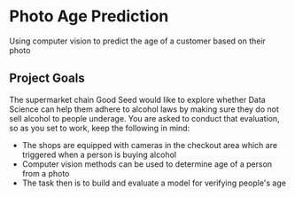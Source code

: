 # Photo Age Prediction
Using computer vision to predict the age of a customer based on their photo

## Project Goals
The supermarket chain Good Seed would like to explore whether Data Science can help them adhere to alcohol laws by making sure they do not sell alcohol to people underage. You are asked to conduct that evaluation, so as you set to work, keep the following in mind:

* The shops are equipped with cameras in the checkout area which are triggered when a person is buying alcohol
* Computer vision methods can be used to determine age of a person from a photo
* The task then is to build and evaluate a model for verifying people's age
